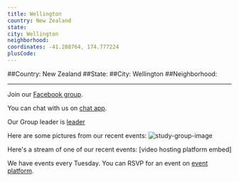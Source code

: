 ```yaml
---
title: Wellington
country: New Zealand
state: 
city: Wellington
neighborhood: 
coordinates: -41.288764, 174.777224
plusCode:
---
```


##Country: New Zealand
##State: 
##City: Wellington
##Neighborhood: 
*****
Join our [Facebook group](https://www.facebook.com/groups/free.code.camp.wellington.nz).

You can chat with us on [chat app]().

Our Group leader is [leader]()

Here are some pictures from our recent events:
![study-group-image]()

Here's a stream of one of our recent events:
[video hosting platform embed]

We have events every Tuesday. You can RSVP for an event on [event platform]().
